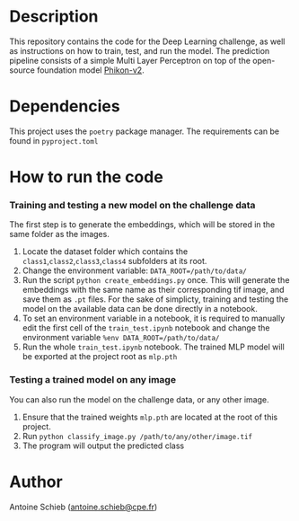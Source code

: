 # Description
This repository contains the code for the Deep Learning challenge, as well as instructions on how to train, test, and run the model.
The prediction pipeline consists of a simple Multi Layer Perceptron on top of the open-source foundation model [Phikon-v2](https://arxiv.org/abs/2409.09173).

# Dependencies
This project uses the `poetry` package manager. The requirements can be found in `pyproject.toml`

# How to run the code
### Training and testing a new model on the challenge data
The first step is to generate the embeddings, which will be stored in the same folder as the images.
1) Locate the dataset folder which contains the `class1`,`class2`,`class3`,`class4` subfolders at its root. 
2) Change the environment variable: `DATA_ROOT=/path/to/data/`
3) Run the script `python create_embeddings.py` once. This will generate the embeddings with the same name as their corresponding tif image, and save them as `.pt` files.
For the sake of simplicty, training and testing the model on the available data can be done directly in a notebook.
4) To set an environment variable in a notebook, it is required to manually edit the first cell of the `train_test.ipynb` notebook and change the environment variable `%env DATA_ROOT=/path/to/data/`
5) Run the whole `train_test.ipynb` notebook. The trained MLP model will be exported at the project root as `mlp.pth`

### Testing a trained model on any image
You can also run the model on the challenge data, or any other image.
1) Ensure that the trained weights `mlp.pth` are located at the root of this project.
2) Run `python classify_image.py /path/to/any/other/image.tif`
3) The program will output the predicted class

# Author

Antoine Schieb (antoine.schieb@cpe.fr)
